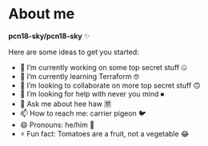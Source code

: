 # About me

**pcn18-sky/pcn18-sky** ✨ 

Here are some ideas to get you started:

- 🔭 I’m currently working on some top secret stuff 🤐
- 🌱 I’m currently learning Terraform 🤓
- 👯 I’m looking to collaborate on more top secret stuff 🙃
- 🤔 I’m looking for help with never you mind ⏹
- 💬 Ask me about hee haw 🈲
- 📫 How to reach me: carrier pigeon 🐦
- 😄 Pronouns: he/him 👨
- ⚡ Fun fact: Tomatoes are a fruit, not a vegetable 😂

